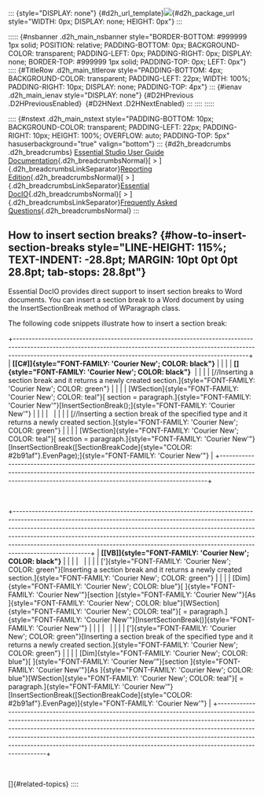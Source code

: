 ::: {style="DISPLAY: none"}
[](ms-xhelp:///?Id=d2h_url_template){#d2h_url_template}![](!package_url!){#d2h_package_url style="WIDTH: 0px; DISPLAY: none; HEIGHT: 0px"}
:::

::::: {#nsbanner .d2h_main_nsbanner style="BORDER-BOTTOM: #999999 1px solid; POSITION: relative; PADDING-BOTTOM: 0px; BACKGROUND-COLOR: transparent; PADDING-LEFT: 0px; PADDING-RIGHT: 0px; DISPLAY: none; BORDER-TOP: #999999 1px solid; PADDING-TOP: 0px; LEFT: 0px"}
:::: {#TitleRow .d2h_main_titlerow style="PADDING-BOTTOM: 4px; BACKGROUND-COLOR: transparent; PADDING-LEFT: 22px; WIDTH: 100%; PADDING-RIGHT: 10px; DISPLAY: none; PADDING-TOP: 4px"}
::: {#ienav .d2h_main_ienav style="DISPLAY: none"}
[](ms-xhelp:///?Id=8c378248-95fc-4cae-b35a-b42f4814bcd3){#D2HPrevious .D2HPreviousEnabled}  [](ms-xhelp:///?Id=655bff97-b031-4849-9a97-4f9cc3c696e1){#D2HNext .D2HNextEnabled}
:::
::::
:::::

:::: {#nstext .d2h_main_nstext style="PADDING-BOTTOM: 10px; BACKGROUND-COLOR: transparent; PADDING-LEFT: 22px; PADDING-RIGHT: 10px; HEIGHT: 100%; OVERFLOW: auto; PADDING-TOP: 5px" hasuserbackground="true" valign="bottom"}
::: {#d2h_breadcrumbs .d2h_breadcrumbs}
[Essential Studio User Guide Documentation](ms-xhelp:///?Id=12457748-09e3-4d74-a240-8e049cedf030){.d2h_breadcrumbsNormal}[ \> ]{.d2h_breadcrumbsLinkSeparator}[Reporting Edition](ms-xhelp:///?Id=027aa5b6-6676-4f93-ad23-c20e8c45792e){.d2h_breadcrumbsNormal}[ \> ]{.d2h_breadcrumbsLinkSeparator}[Essential DocIO](ms-xhelp:///?Id=b88d77b3-4c51-460f-a761-d2ef6d5b0ca6){.d2h_breadcrumbsNormal}[ \> ]{.d2h_breadcrumbsLinkSeparator}[Frequently Asked Questions](ms-xhelp:///?Id=82ce5b36-6d4b-438d-b8f8-cf8bbfb1678f){.d2h_breadcrumbsNormal}
:::

## How to insert section breaks? {#how-to-insert-section-breaks style="LINE-HEIGHT: 115%; TEXT-INDENT: -28.8pt; MARGIN: 10pt 0pt 0pt 28.8pt; tab-stops: 28.8pt"}

Essential DocIO provides direct support to insert section breaks to Word documents. You can insert a section break to a Word document by using the InsertSectionBreak method of WParagraph class.

The following code snippets illustrate how to insert a section break:

+--------------------------------------------------------------------------------------------------------------------------------------------------------------------------------------------------------------------------------------+
| **[\[C#\]]{style="FONT-FAMILY: 'Courier New'; COLOR: black"}**                                                                                                                                                                       |
|                                                                                                                                                                                                                                      |
| **[]{style="FONT-FAMILY: 'Courier New'; COLOR: black"}**                                                                                                                                                                             |
|                                                                                                                                                                                                                                      |
| [//Inserting a section break and it returns a newly created section.]{style="FONT-FAMILY: 'Courier New'; COLOR: green"}                                                                                                              |
|                                                                                                                                                                                                                                      |
| [WSection]{style="FONT-FAMILY: 'Courier New'; COLOR: teal"}[ section = paragraph.]{style="FONT-FAMILY: 'Courier New'"}[InsertSectionBreak();]{style="FONT-FAMILY: 'Courier New'"}                                                    |
|                                                                                                                                                                                                                                      |
|                                                                                                                                                                                                                                      |
|                                                                                                                                                                                                                                      |
| [//Inserting a section break of the specified type and it returns a newly created section.]{style="FONT-FAMILY: 'Courier New'; COLOR: green"}                                                                                        |
|                                                                                                                                                                                                                                      |
| [WSection]{style="FONT-FAMILY: 'Courier New'; COLOR: teal"}[ section = paragraph.]{style="FONT-FAMILY: 'Courier New'"}[InsertSectionBreak([SectionBreakCode]{style="COLOR: #2b91af"}.EvenPage);]{style="FONT-FAMILY: 'Courier New'"} |
+--------------------------------------------------------------------------------------------------------------------------------------------------------------------------------------------------------------------------------------+

 

+------------------------------------------------------------------------------------------------------------------------------------------------------------------------------------------------------------------------------------------------------------------------------------------------------------------------------------------------------------------------------------------------------------------------------+
| **[\[VB\]]{style="FONT-FAMILY: 'Courier New'; COLOR: black"}**                                                                                                                                                                                                                                                                                                                                                               |
|                                                                                                                                                                                                                                                                                                                                                                                                                              |
|                                                                                                                                                                                                                                                                                                                                                                                                                              |
|                                                                                                                                                                                                                                                                                                                                                                                                                              |
| [\']{style="FONT-FAMILY: 'Courier New'; COLOR: green"}[Inserting a section break and it returns a newly created section.]{style="FONT-FAMILY: 'Courier New'; COLOR: green"}                                                                                                                                                                                                                                                  |
|                                                                                                                                                                                                                                                                                                                                                                                                                              |
| [Dim]{style="FONT-FAMILY: 'Courier New'; COLOR: blue"}[ ]{style="FONT-FAMILY: 'Courier New'"}[section ]{style="FONT-FAMILY: 'Courier New'"}[As ]{style="FONT-FAMILY: 'Courier New'; COLOR: blue"}[WSection]{style="FONT-FAMILY: 'Courier New'; COLOR: teal"}[ = paragraph.]{style="FONT-FAMILY: 'Courier New'"}[InsertSectionBreak()]{style="FONT-FAMILY: 'Courier New'"}                                                    |
|                                                                                                                                                                                                                                                                                                                                                                                                                              |
|                                                                                                                                                                                                                                                                                                                                                                                                                              |
|                                                                                                                                                                                                                                                                                                                                                                                                                              |
| [\']{style="FONT-FAMILY: 'Courier New'; COLOR: green"}[Inserting a section break of the specified type and it returns a newly created section.]{style="FONT-FAMILY: 'Courier New'; COLOR: green"}                                                                                                                                                                                                                            |
|                                                                                                                                                                                                                                                                                                                                                                                                                              |
| [Dim]{style="FONT-FAMILY: 'Courier New'; COLOR: blue"}[ ]{style="FONT-FAMILY: 'Courier New'"}[section ]{style="FONT-FAMILY: 'Courier New'"}[As ]{style="FONT-FAMILY: 'Courier New'; COLOR: blue"}[WSection]{style="FONT-FAMILY: 'Courier New'; COLOR: teal"}[ = paragraph.]{style="FONT-FAMILY: 'Courier New'"}[InsertSectionBreak([SectionBreakCode]{style="COLOR: #2b91af"}.EvenPage)]{style="FONT-FAMILY: 'Courier New'"} |
+------------------------------------------------------------------------------------------------------------------------------------------------------------------------------------------------------------------------------------------------------------------------------------------------------------------------------------------------------------------------------------------------------------------------------+

 

[]{#related-topics}
::::
